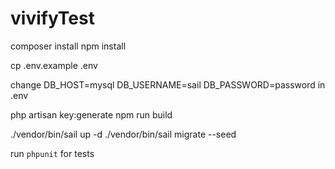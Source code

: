 # vivifyTest

composer install
npm install

cp .env.example .env

change
    DB_HOST=mysql
    DB_USERNAME=sail
    DB_PASSWORD=password
in .env

php artisan key:generate
npm run build

./vendor/bin/sail up -d
./vendor/bin/sail migrate --seed

run `phpunit` for tests

